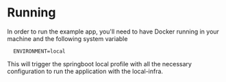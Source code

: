 # Running

In order to run the example app, you'll need to have Docker running in your machine and the following system variable
```
  ENVIRONMENT=local
```
This will trigger the springboot local profile with all the necessary configuration to run the application with the local-infra.
